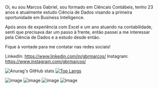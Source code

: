 Oi, eu sou Marcos Gabriel, sou formado em Ciêncais Contábeis, tenho 23 anos e atualmente estudo Ciência de Dados visando a primeira oportunidade em Business Intelligence.

Após anos de experiência com Excel e um ano atuando na contabilidade, senti que precisava dar um passo à frente, então passei a me interessar pela Ciência de Dados e a estudo desde então.

Fique à vontade para me contatar nas redes sociais!

LinkedIn: https://www.linkedin.com/in/gbrmarcos/
Instagram: https://www.instagram.com/gbrmarcos/


![Anurag's GitHub stats](https://github-readme-stats.vercel.app/api?username=gbrmarcos&show_icons=true&theme=tokyonight) [![Top Langs](https://github-readme-stats.vercel.app/api/top-langs/?username=gbrmarcos&layout=compact&theme=tokyonight)](https://github.com/anuraghazra/github-readme-stats)


![image](https://img.shields.io/badge/PostgreSQL-316192?style=for-the-badge&logo=postgresql&logoColor=white) ![image](https://img.shields.io/badge/Python-FFD43B?style=for-the-badge&logo=python&logoColor=blue)   ![image](https://img.shields.io/badge/R-276DC3?style=for-the-badge&logo=r&logoColor=white)  ![image](https://img.shields.io/badge/Microsoft_Excel-217346?style=for-the-badge&logo=microsoft-excel&logoColor=white)
